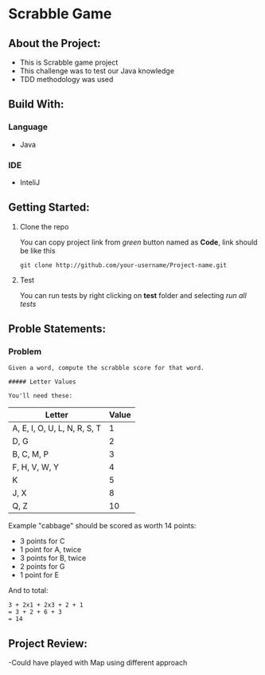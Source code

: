 Scrabble Game
==================

About the Project:
-----------

- This is Scrabble game project
- This challenge was to test our Java knowledge
- TDD methodology was used

Build With:
---------

### Language
- Java

### IDE
- InteliJ

Getting Started:
-----------

1. Clone the repo

    You can copy project link from *green* button named as **Code**, link should be like this
    ```
    git clone http://github.com/your-username/Project-name.git
    ```
    
2. Test

    You can run tests by right clicking on **test** folder and selecting *run all tests*
   
    
Proble Statements:
-----------

### Problem
 ```
 Given a word, compute the scrabble score for that word.

##### Letter Values

You'll need these:
```
| Letter                        | Value  |
| ----                          |  ----  |
| A, E, I, O, U, L, N, R, S, T  |     1  |
| D, G                          |     2  |
| B, C, M, P                    |     3  |
| F, H, V, W, Y                 |     4  |
| K                             |     5  |
| J, X                          |     8  |
| Q, Z                          |     10 |

Example
"cabbage" should be scored as worth 14 points:

- 3 points for C
- 1 point for A, twice
- 3 points for B, twice
- 2 points for G
- 1 point for E

And to total:

```
3 + 2x1 + 2x3 + 2 + 1
= 3 + 2 + 6 + 3
= 14
```

Project Review:
----------

-Could have played with Map using different approach
